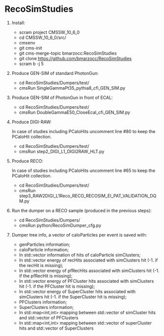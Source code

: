 # RecoSimStudies

1) Install:

    * scram project CMSSW_10_6_0
    * cd CMSSW_10_6_0/src/
    * cmsenv
    * git cms-init
    * git cms-merge-topic bmarzocc:RecoSimStudies 
    * git clone https://github.com/bmarzocc/RecoSimStudies
    * scram b -j 5

2) Produce GEN-SIM of standard PhotonGun:
    
    * cd RecoSimStudies/Dumpers/test/
    * cmsRun SingleGammaPt35_pythia8_cfi_GEN_SIM.py

3) Produce GEN-SIM of PhotonGun in front of ECAL:
    
    * cd RecoSimStudies/Dumpers/test/
    * cmsRun DoubleGammaE50_CloseEcal_cfi_GEN_SIM.py

4) Produce DIGI-RAW:
    
    In case of studies including PCaloHits uncomment line #80 to keep the PCaloHit collection. 

    * cd RecoSimStudies/Dumpers/test/
    * cmsRun step2_DIGI_L1_DIGI2RAW_HLT.py

5) Produce RECO:

    In case of studies including PCaloHits uncomment line #65 to keep the PCaloHit collection. 
    
    * cd RecoSimStudies/Dumpers/test/
    * cmsRun step3_RAW2DIGI_L1Reco_RECO_RECOSIM_EI_PAT_VALIDATION_DQM.py

6) Run the dumper on a RECO sample (produced in the previous steps):
    
    * cd RecoSimStudies/Dumpers/
    * cmsRun python/RecoSimDumper_cfg.py

7) Dumper tree info, a vector of caloParticles per event is saved with:
    
    * genParticles information;
    * caloParticle information;
    * In std::vector<float> information of hits of caloParticle simClusters;
    * In std::vector<float> energy of recHits associated with simClusters hit (-1. if the recHit is missing);
    * In std::vector<float> energy of pfRecHits associated with simClusters hit (-1. if the pfRecHit is missing);
    * In std::vector<float> energy of PFCluster hits associated with simClusters hit (-1. if the PFCluster hit is missing);
    * In std::vector<float> energy of SuperCluster hits associated with simClusters hit (-1. if the SuperCluster hit is missing);
    * PFClusters information;
    * SuperClusters information;
    * In std::map<int,int> mapping between std::vector<float> of simCluster hits and std::vector<float> of PFClusters
    * In std::map<int,int> mapping between std::vector<float> of superCluster hits and std::vector<float> of SuperClusters

